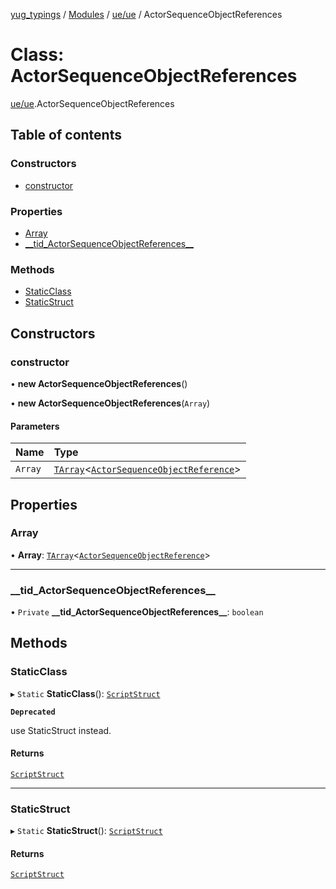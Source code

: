 [yug_typings](../README.md) / [Modules](../modules.md) / [ue/ue](../modules/ue_ue.md) / ActorSequenceObjectReferences

# Class: ActorSequenceObjectReferences

[ue/ue](../modules/ue_ue.md).ActorSequenceObjectReferences

## Table of contents

### Constructors

- [constructor](ue_ue.ActorSequenceObjectReferences.md#constructor)

### Properties

- [Array](ue_ue.ActorSequenceObjectReferences.md#array)
- [\_\_tid\_ActorSequenceObjectReferences\_\_](ue_ue.ActorSequenceObjectReferences.md#__tid_actorsequenceobjectreferences__)

### Methods

- [StaticClass](ue_ue.ActorSequenceObjectReferences.md#staticclass)
- [StaticStruct](ue_ue.ActorSequenceObjectReferences.md#staticstruct)

## Constructors

### constructor

• **new ActorSequenceObjectReferences**()

• **new ActorSequenceObjectReferences**(`Array`)

#### Parameters

| Name | Type |
| :------ | :------ |
| `Array` | [`TArray`](../interfaces/ue_puerts.TArray.md)<[`ActorSequenceObjectReference`](ue_ue.ActorSequenceObjectReference.md)\> |

## Properties

### Array

• **Array**: [`TArray`](../interfaces/ue_puerts.TArray.md)<[`ActorSequenceObjectReference`](ue_ue.ActorSequenceObjectReference.md)\>

___

### \_\_tid\_ActorSequenceObjectReferences\_\_

• `Private` **\_\_tid\_ActorSequenceObjectReferences\_\_**: `boolean`

## Methods

### StaticClass

▸ `Static` **StaticClass**(): [`ScriptStruct`](ue_ue.ScriptStruct.md)

**`Deprecated`**

use StaticStruct instead.

#### Returns

[`ScriptStruct`](ue_ue.ScriptStruct.md)

___

### StaticStruct

▸ `Static` **StaticStruct**(): [`ScriptStruct`](ue_ue.ScriptStruct.md)

#### Returns

[`ScriptStruct`](ue_ue.ScriptStruct.md)
